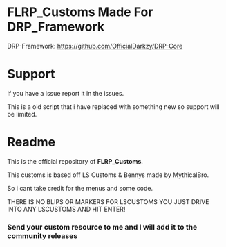 # FLRP_Customs Made For DRP_Framework

DRP-Framework: https://github.com/OfficialDarkzy/DRP-Core

# Support

If you have a issue report it in the issues.

This is a old script that i have replaced with something new so support will be limited.

# Readme

This is the official repository of **FLRP_Customs**.

This customs is based off LS Customs & Bennys made by MythicalBro.

So i cant take credit for the menus and some code.

THERE IS NO BLIPS OR MARKERS FOR LSCUSTOMS YOU JUST DRIVE INTO ANY LSCUSTOMS AND HIT ENTER!

### Send your custom resource to me and I will add it to the community releases
